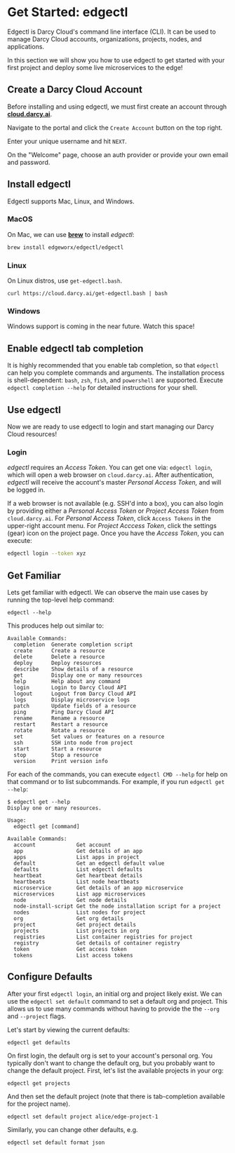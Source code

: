 # Get Started: edgectl

Edgectl is Darcy Cloud's command line interface (CLI). It can be used to manage Darcy Cloud accounts, organizations, projects, nodes, and applications.

In this section we will show you how to use edgectl to get started with your first project and deploy some live microservices to the edge!

## Create a Darcy Cloud Account

Before installing and using edgectl, we must first create an account through [**cloud.darcy.ai**](https://cloud.darcy.ai).

Navigate to the portal and click the `Create Account` button on the top right.

Enter your unique username and hit `NEXT`.

On the "Welcome" page, choose an auth provider or provide your own email and password.

## Install edgectl

Edgectl supports Mac, Linux, and Windows.

### MacOS

On Mac, we can use [**brew**](https://brew.sh) to install _edgectl_:

```bash
brew install edgeworx/edgectl/edgectl
```

### Linux

On Linux distros, use `get-edgectl.bash`.

```
curl https://cloud.darcy.ai/get-edgectl.bash | bash
```

### Windows

Windows support is coming in the near future. Watch this space!

## Enable edgectl tab completion

It is highly recommended that you enable tab completion, so that `edgectl` can help you complete commands and arguments. The installation process is shell-dependent: `bash`, `zsh`, `fish`, and `powershell` are supported. Execute `edgectl completion --help` for detailed instructions for your shell.

## Use edgectl

Now we are ready to use edgectl to login and start managing our Darcy Cloud resources!

### Login

_edgectl_ requires an _Access Token_. You can get one via: `edgectl login`, which will open a web browser on `cloud.darcy.ai`. After authentication, _edgectl_ will receive the account's master _Personal Access Token,_ and will be logged in.

If a web browser is not available (e.g. SSH'd into a box), you can also login by providing either a _Personal Access Token_ or _Project Access Token_ from `cloud.darcy.ai`. For _Personal Access Token_, click `Access Tokens` in the upper-right account menu. For _Project Acccess Token_, click the settings (gear) icon on the project page. Once you have the _Access Token_, you can execute:

```bash
edgectl login --token xyz
```

## Get Familiar

Lets get familiar with edgectl. We can observe the main use cases by running the top-level help command:

```
edgectl --help
```

This produces help out similar to:

```
Available Commands:
  completion  Generate completion script
  create      Create a resource
  delete      Delete a resource
  deploy      Deploy resources
  describe    Show details of a resource
  get         Display one or many resources
  help        Help about any command
  login       Login to Darcy Cloud API
  logout      Logout from Darcy Cloud API
  logs        Display microservice logs
  patch       Update fields of a resource
  ping        Ping Darcy Cloud API
  rename      Rename a resource
  restart     Restart a resource
  rotate      Rotate a resource
  set         Set values or features on a resource
  ssh         SSH into node from project
  start       Start a resource
  stop        Stop a resource
  version     Print version info
```

For each of the commands, you can execute `edgectl CMD --help` for help on that command or to list subcommands. For example, if you run `edgectl get --help`:

```
$ edgectl get --help
Display one or many resources.

Usage:
  edgectl get [command]

Available Commands:
  account             Get account
  app                 Get details of an app
  apps                List apps in project
  default             Get an edgectl default value
  defaults            List edgectl defaults
  heartbeat           Get heartbeat details
  heartbeats          List node heartbeats
  microservice        Get details of an app microservice
  microservices       List app microservices
  node                Get node details
  node-install-script Get the node installation script for a project
  nodes               List nodes for project
  org                 Get org details
  project             Get project details
  projects            List projects in org
  registries          List container registries for project
  registry            Get details of container registry
  token               Get access token
  tokens              List access tokens
```

## Configure Defaults

After your first `edgectl login`, an initial org and project likely exist. We can use the `edgectl set default` command to set a default org and project. This allows us to use many commands without having to provide the the `--org` and `--project` flags.

Let's start by viewing the current defaults:

```
edgectl get defaults
```

On first login, the default org is set to your account's personal org. You typically don't want to change the default org, but you probably want to change the default project. First, let's list the available projects in your org:

```
edgectl get projects
```

And then set the default project (note that there is tab-completion available for the project name).

```
edgectl set default project alice/edge-project-1
```

Similarly, you can change other defaults, e.g.

```
edgectl set default format json
```
